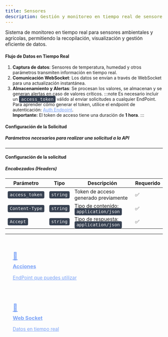 ```yaml
---
title: Sensores
description: Gestión y monitoreo en tiempo real de sensores ambientales y agrícolas.
---
```


<style>
  .card-grid {
    display: grid;
    grid-template-columns: repeat(auto-fit, minmax(250px, 1fr));
    gap: 1.5rem;
    margin: 2rem 0;
  }
  .card {
    border: 1px solid var(--sl-color-gray-4);
    border-radius: 12px;
    padding: 1.5rem;
    transition: all 0.3s ease;
  }
  .card:hover {
    transform: translateY(-5px);
    box-shadow: 0 10px 20px rgba(0,0,0,0.1);
  }
  .card h3 {
    margin-top: 0.5rem;
  }
  .card-icon {
    font-size: 1.5rem;
    margin-bottom: 0.5rem;
  }

  /* Estilos para la nota */
  .nota {
    background-color: #131a4c;
    color: white;
    padding: 1rem;
    border-radius: 6px;
    border-left: 4px solid #4263eb;
    max-width: 800px;
    margin-top: 1.5rem;
    
  }
  
  .note-header {
    font-size: 1rem;
    margin-bottom: 0.5rem;
    display: flex;
    align-items: center;
  }

  .icon {
    margin-right: 0.5rem;
  }

  p {
    margin: 0;
    font-size: 0.95rem;
  }

  code {
    background: #374151;
    color: #f3f4f6;
    padding: 0.2rem 0.4rem;
    border-radius: 4px;
    font-size: 0.9rem;
  }

  a {
    color: #7aa2f7;
    text-decoration: underline;
  }

  strong {
    font-weight: bold;
  }
  .note {
    

  }
</style>

Sistema de monitoreo en tiempo real para sensores ambientales y agrícolas, permitiendo la recopilación, visualización y gestión eficiente de datos.

#### Flujo de Datos en Tiempo Real
1. **Captura de datos**: Sensores de temperatura, humedad y otros parámetros transmiten información en tiempo real.
2. **Comunicación WebSocket**: Los datos se envían a través de WebSocket para una actualización instantánea.
3. **Almacenamiento y Alertas**: Se procesan los valores, se almacenan y se generan alertas en caso de valores críticos.
  :::note
    Es necesario incluir un <code>access_token</code> válido al enviar solicitudes a cualquier EndPoint. 
    Para aprender cómo generar el token, utilice el endpoint de autenticación: 
    <a href="/autenticacion/obtener-token">Auth Endpoint</a>. <br /><strong>Importante:</strong> 
    El token de acceso tiene una duración de <strong>1 hora</strong>.
  :::

#### Configuración de la Solicitud
##### Parámetros necesarios para realizar una solicitud a la API
---

#### Configuración de la solicitud

##### Encabezados (Headers)

<table>
  <thead>
    <tr>
      <th>Parámetro</th>
      <th>Tipo</th>
      <th>Descripción</th>
      <th>Requerido</th>
    </tr>
  </thead>
  <tbody>
    <tr>
      <td><code>access_token</code></td>
      <td><code>string</code></td>
      <td>Token de acceso generado previamente</td>
      <td>✅</td>
    </tr>
    <tr>
      <td><code>Content-Type</code></td>
      <td><code>string</code></td>
      <td>Tipo de contenido: <code>application/json</code></td>
      <td>✅</td>
    </tr>
    <tr>
      <td><code>Accept</code></td>
      <td><code>string</code></td>
      <td>Tipo de respuesta: <code>application/json</code></td>
      <td>✅</td>
    </tr>
  </tbody>
</table>

---


<div class="card-grid">
  <a href="/sensores/acciones" class="card">
    <div class="card-icon">📲</div>
    <h3>Acciones</h3>
    <p>EndPoint que puedes utilizar</p>
  </a>

  <a href="/sensores/websocket" class="card">
    <div class="card-icon">📡</div>
    <h3>Web Socket</h3>
    <p>Datos en tiempo real</p>
  </a>
</div>


  

